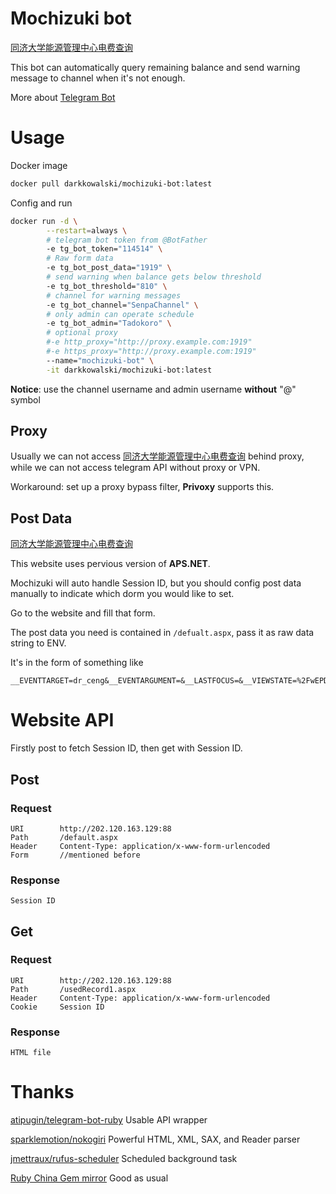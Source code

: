 # Mochizuki bot
[同济大学能源管理中心电费查询](http://202.120.163.129:88/)

This bot can automatically query remaining balance and send warning message to channel when it's not enough.

More about [Telegram Bot](https://core.telegram.org/bots)
# Usage

Docker image

```bash
docker pull darkkowalski/mochizuki-bot:latest
```

Config and run

```bash
docker run -d \
        --restart=always \
        # telegram bot token from @BotFather
        -e tg_bot_token="114514" \
        # Raw form data
        -e tg_bot_post_data="1919" \
        # send warning when balance gets below threshold
        -e tg_bot_threshold="810" \
        # channel for warning messages
        -e tg_bot_channel="SenpaChannel" \
        # only admin can operate schedule
        -e tg_bot_admin="Tadokoro" \
        # optional proxy
        #-e http_proxy="http://proxy.example.com:1919"
        #-e https_proxy="http://proxy.example.com:1919"
        --name="mochizuki-bot" \
        -it darkkowalski/mochizuki-bot:latest 
```

**Notice**: use the channel username and admin username **without** "@" symbol

## Proxy

Usually we can not access [同济大学能源管理中心电费查询](http://202.120.163.129:88/) behind proxy, while we can not access telegram API without proxy or VPN.

Workaround: set up a proxy bypass filter, **Privoxy** supports this.

## Post Data

[同济大学能源管理中心电费查询](http://202.120.163.129:88/)

This website uses pervious version of **APS.NET**.

Mochizuki will auto handle Session ID, but you should config post data manually to indicate which dorm you would like to set.

Go to the website and fill that form.

The post data you need is contained in `/defualt.aspx`, pass it as raw data string to ENV.

It's in the form of something like
```
__EVENTTARGET=dr_ceng&__EVENTARGUMENT=&__LASTFOCUS=&__VIEWSTATE=%2FwEPDwULLTE0MTgxMTM1NTAPZBYCAgEPZBYIAgEPEGRkFgECAWQCAw8QDxYGHg1EYXRhVGV4dEZpZWxkBQhST09NTkFNRR4ORGF0YVZhbHVlRmllbGQFBnJvb21kbR4LXyFEYXRhQm91bmRnZBAVHQbmpbzmoIsP6KW%2F5Y2X5LiA5Y%2B35qW8D%2Bilv%2BWMl%2BS6jOWPt%2BalvAnlrabkuInmpbwJ5a2m5Zub5qW8CeWtpuS6lOalvA3opb%2FljZc35Y%2B35qW8Deilv%2BWNlzjlj7fmpbwN6KW%2F5Y2XOeWPt%2BalvA%2Fopb%2FljZfljYHlj7fmpbwS6KW%2F5Y2X5Y2B5LiA5Y%2B35qW8Euilv%2BWNl%2BWNgeS6jOWPt%2BalvA%2Fopb%2FljJfkuIDlj7fmpbwP6KW%2F5Y2X5LqM5Y%2B35qW8D%2Bilv%2BWNl%2BS4ieWPt%2BalvAnpnZLlubTmpbwJ6Kej5pS%2B5qW8FeWNl%2BagoeWMuuWQjuWLpOWFrOWvkxLmnKzpg6jlkI7li6Tlhazlr5MQ5Y2a5aOr55SfM%2BWPt%2BalvA3opb%2FljJcz5Y%2B35qW8Deilv%2BWMlzTlj7fmpbwN6KW%2F5YyXNeWPt%2BalvBDljZrlo6vnlJ805Y%2B35qW8EOeVmeWtpueUnzHlj7fmpbwQ55WZ5a2m55SfMuWPt%2BalvBDljZrlo6vnlJ815Y%2B35qW8DOihjOaUv%2BWNl%2BalvAzooYzmlL%2FljJfmpbwVHQACMDECMDICMDMCMDQCMDUCMDcCMDgCMDkCMTACMTECMTICMjECMjICMjMCMjQCMjUCMjYCMjcCMzACMzMCMzQCMzUCNDACNDECNDICNTACNjYCNzcUKwMdZ2dnZ2dnZ2dnZ2dnZ2dnZ2dnZ2dnZ2dnZ2dnZ2cWAQIBZAIFDxAPFgYfAAUIUk9PTU5BTUUfAQUGcm9vbWRtHwJnZBAVCQbmpbzlsYIV6KW%2F5Y2X5LiA5Y%2B35qW85YWs55SoE%2Bilv%2BWNl%2BS4gOWPt%2BalvDTlsYIY6KW%2F5Y2X5LiA5Y%2B35qW8MTAwMS0xMDk5GOilv%2BWNl%2BS4gOWPt%2BalvDExMDAtMTE5ORjopb%2FljZfkuIDlj7fmpbwyMDAxLTIwOTkY6KW%2F5Y2X5LiA5Y%2B35qW8MjEwMC0yMTk5GOilv%2BWNl%2BS4gOWPt%2BalvDMwMDAtMzA5ORjopb%2FljZfkuIDlj7fmpbwzMTAwLTMxOTkVCQAEMDEwMAQwMTA0BDAxMTAEMDExMQQwMTIwBDAxMjEEMDEzMAQwMTMxFCsDCWdnZ2dnZ2dnZxYBZmQCBw8QZBAVAQbmiL%2Fpl7QVAQAUKwMBZ2RkGAEFHl9fQ29udHJvbHNSZXF1aXJlUG9zdEJhY2tLZXlfXxYEBQRidXlSBQV1c2VkUgUMSW1hZ2VCdXR0b24xBQxJbWFnZUJ1dHRvbjKpCuGb%2B6mO0M%2FnLKJPjyZJ2rPNLBHMQCThNmSGJpjk6w%3D%3D&__VIEWSTATEGENERATOR=CA0B0334&drlouming=2&drceng=01&dr_ceng=0110&drfangjian=
```

# Website API
Firstly post to fetch Session ID, then get with Session ID.

## Post

### Request

```
URI        http://202.120.163.129:88
Path       /default.aspx
Header     Content-Type: application/x-www-form-urlencoded
Form       //mentioned before
```

### Response

```
Session ID
```

## Get

### Request
```
URI        http://202.120.163.129:88
Path       /usedRecord1.aspx
Header     Content-Type: application/x-www-form-urlencoded
Cookie     Session ID
```
### Response
```
HTML file
```

# Thanks
[atipugin/telegram-bot-ruby](https://github.com/atipugin/telegram-bot-ruby) Usable API wrapper

[sparklemotion/nokogiri](https://github.com/sparklemotion/nokogiri) Powerful HTML, XML, SAX, and Reader parser

[jmettraux/rufus-scheduler](https://github.com/jmettraux/rufus-scheduler) Scheduled background task

[Ruby China Gem mirror](https://gems.ruby-china.com/) Good as usual
